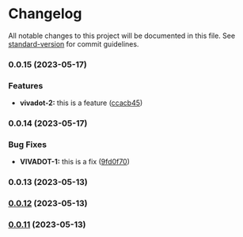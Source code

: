 # Changelog

All notable changes to this project will be documented in this file. See [standard-version](https://github.com/conventional-changelog/standard-version) for commit guidelines.

### 0.0.15 (2023-05-17)


### Features

* **vivadot-2:** this is a feature ([ccacb45](https://github.com/henrycontal/effective-potato/commit/ccacb4526bbd22a7c79ee22a0dd07b1b0d2f9bf4))

### 0.0.14 (2023-05-17)


### Bug Fixes

* **VIVADOT-1:** this is a fix ([9fd0f70](https://github.com/henrycontal/effective-potato/commit/9fd0f704a0c445277809bb40e4d19d95218a3ca7))

### 0.0.13 (2023-05-13)

### [0.0.12](https://github.com/henrycontal/effective-potato/compare/v0.0.11...v0.0.12) (2023-05-13)

### [0.0.11](https://github.com/henrycontal/effective-potato/compare/v0.0.10...v0.0.11) (2023-05-13)
